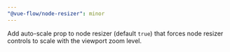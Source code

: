 ```yaml
---
"@vue-flow/node-resizer": minor
---
```


Add auto-scale prop to node resizer (default `true`) that forces node resizer controls to scale with the viewport zoom level.
